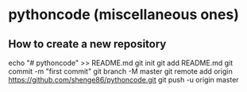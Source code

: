 # pythoncode (miscellaneous ones)
## How to create a new repository
echo "# pythoncode" >> README.md
git init
git add README.md
git commit -m "first commit"
git branch -M master
git remote add origin https://github.com/shenge86/pythoncode.git
git push -u origin master
